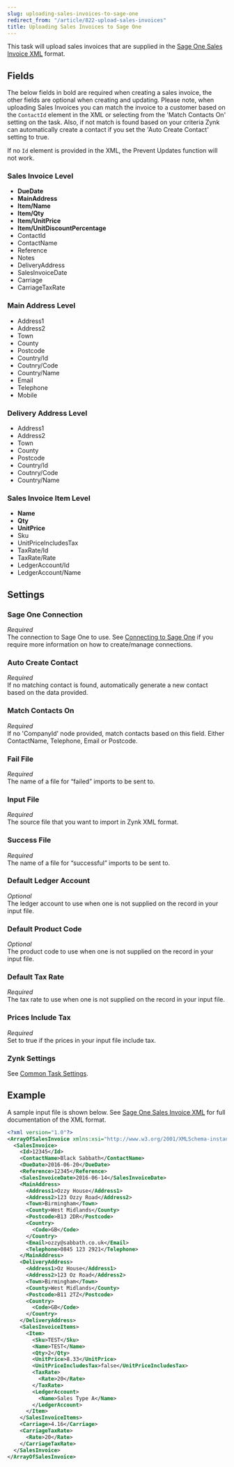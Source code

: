```yaml
---
slug: uploading-sales-invoices-to-sage-one
redirect_from: "/article/822-upload-sales-invoices"
title: Uploading Sales Invoices to Sage One
---
```

This task will upload sales invoices that are supplied in the [Sage One Sales Invoice XML](sage-one-sales-invoice-xml) format.

## Fields

The below fields in bold are required when creating a sales invoice, the other fields are optional when creating and updating. Please note, when uploading Sales Invoices you can match the invoice to a customer based on the `ContactId` element in the XML or selecting from the 'Match Contacts On' setting on the task. Also, if not match is found based on your criteria Zynk can automatically create a contact if you set the 'Auto Create Contact' setting to true.

If no `Id` element is provided in the XML, the Prevent Updates function will not work.

### Sales Invoice Level

* __DueDate__
* __MainAddress__
* __Item/Name__
* __Item/Qty__
* __Item/UnitPrice__
* __Item/UnitDiscountPercentage__
* ContactId
* ContactName
* Reference
* Notes
* DeliveryAddress
* SalesInvoiceDate
* Carriage
* CarriageTaxRate

### Main Address Level

* Address1
* Address2
* Town
* County
* Postcode
* Country/Id
* Coutnry/Code
* Country/Name
* Email
* Telephone
* Mobile

### Delivery Address Level

* Address1
* Address2
* Town
* County
* Postcode
* Country/Id
* Coutnry/Code
* Country/Name

### Sales Invoice Item Level

* __Name__
* __Qty__
* __UnitPrice__
* Sku
* UnitPriceIncludesTax
* TaxRate/Id
* TaxRate/Rate
* LedgerAccount/Id
* LedgerAccount/Name

## Settings
### Sage One Connection
_Required_  
The connection to Sage One to use. See [Connecting to Sage One](connecting-to-sage-one) if you require more information on how to create/manage connections.

### Auto Create Contact
_Required_  
If no matching contact is found, automatically generate a new contact based on the data provided.

### Match Contacts On
_Required_  
If no 'CompanyId' node provided, match contacts based on this field. Either ContactName, Telephone, Email or Postcode.

### Fail File
_Required_  
The name of a file for “failed” imports to be sent to.

### Input File
_Required_  
The source file that you want to import in Zynk XML format.

### Success File
_Required_  
The name of a file for “successful” imports to be sent to.

### Default Ledger Account
_Optional_  
The ledger account to use when one is not supplied on the record in your input file.

### Default Product Code
_Optional_  
The product code to use when one is not supplied on the record in your input file.

### Default Tax Rate
_Required_  
The tax rate to use when one is not supplied on the record in your input file.

### Prices Include Tax
_Required_  
Set to true if the prices in your input file include tax.

### Zynk Settings
See [Common Task Settings](common-task-settings).

## Example
A sample input file is shown below. See [Sage One Sales Invoice XML](sage-one-sales-invoice-xml) for full documentation of the XML format.
```xml
<?xml version="1.0"?>
<ArrayOfSalesInvoice xmlns:xsi="http://www.w3.org/2001/XMLSchema-instance" xmlns:xsd="http://www.w3.org/2001/XMLSchema">
  <SalesInvoice>
    <Id>12345</Id>
    <ContactName>Black Sabbath</ContactName>
    <DueDate>2016-06-20</DueDate>
    <Reference>12345</Reference>
    <SalesInvoiceDate>2016-06-14</SalesInvoiceDate>
    <MainAddress>
      <Address1>Ozzy House</Address1>
      <Address2>123 Ozzy Road</Address2>
      <Town>Birmingham</Town>
      <County>West Midlands</County>
      <Postcode>B13 2DR</Postcode>
      <Country>
        <Code>GB</Code>
      </Country>
      <Email>ozzy@sabbath.co.uk</Email>
      <Telephone>0845 123 2921</Telephone>
    </MainAddress>
    <DeliveryAddress>
      <Address1>Oz House</Address1>
      <Address2>123 Oz Road</Address2>
      <Town>Birmingham</Town>
      <County>West Midlands</County>
      <Postcode>B11 2TZ</Postcode>
      <Country>
        <Code>GB</Code>
      </Country>
    </DeliveryAddress>
    <SalesInvoiceItems>
      <Item>
        <Sku>TEST</Sku>
        <Name>TEST</Name>
        <Qty>2</Qty>
        <UnitPrice>8.33</UnitPrice>
        <UnitPriceIncludesTax>false</UnitPriceIncludesTax>
        <TaxRate>
          <Rate>20</Rate>
        </TaxRate>
        <LedgerAccount>
          <Name>Sales Type A</Name>
        </LedgerAccount>
      </Item>
    </SalesInvoiceItems>
    <Carriage>4.16</Carriage>
    <CarriageTaxRate>
      <Rate>20</Rate>
    </CarriageTaxRate>
  </SalesInvoice>
</ArrayOfSalesInvoice>
```